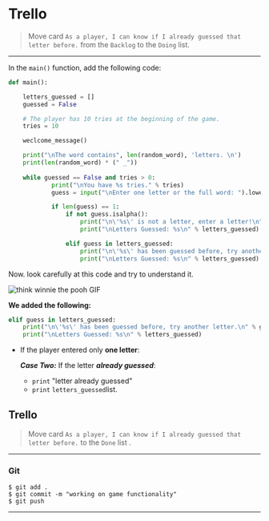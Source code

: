 ﻿
# Trello
> Move card  `As a player, I can know if I already guessed that letter before.`  from the  `Backlog`  to the  `Doing`  list.

----------


In the `main()` function, add the following code:

```python
def main():

    letters_guessed = []
    guessed = False

    # The player has 10 tries at the beginning of the game. 
    tries = 10

    weclcome_message()

    print("\nThe word contains", len(random_word), 'letters. \n')
    print(len(random_word) * (" _"))
    
    while guessed == False and tries > 0:
            print("\nYou have %s tries." % tries)
            guess = input("\nEnter one letter or the full word: ").lower()

            if len(guess) == 1:
                if not guess.isalpha():
                    print("\n\'%s\' is not a letter, enter a letter!\n" % guess)
                    print("\nLetters Guessed: %s\n" % letters_guessed)

                elif guess in letters_guessed:
                    print("\n\'%s\' has been guessed before, try another letter.\n" % guess)
                    print("\nLetters Guessed: %s\n" % letters_guessed)
```

Now. look carefully at this code and try to understand it.

![think winnie the pooh GIF](https://media1.giphy.com/media/mRh4cLIYhrs9G/giphy.gif?cid=ecf05e474789509d26c97e92031064b2d3236bf900dcec20&rid=giphy.gif)

 **We added the following:**
 

```python
elif guess in letters_guessed:
    print("\n\'%s\' has been guessed before, try another letter.\n" % guess)
    print("\nLetters Guessed: %s\n" % letters_guessed)
```


 


 - If the player entered only **one letter**:
     
      ***Case Two:*** If the letter ***already guessed***:
      -  `print` "letter already guessed"
      -  `print` `letters_guessed`list.

## Trello

> Move card  `As a player, I can know if I already guessed that letter before.`   to the `Done`  list .
> 
----------

### Git


```
$ git add .
$ git commit -m "working on game functionality"
$ git push
```

----------


